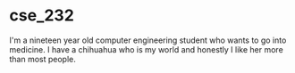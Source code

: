 # cse_232
I'm a nineteen year old computer engineering student who wants to go into medicine. I have a chihuahua who is my world
and honestly I like her more than most people. 
